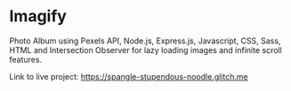 # Imagify
Photo Album using Pexels API, Node.js, Express.js, Javascript, CSS, Sass, HTML and Intersection Observer for lazy loading images and infinite scroll features.

Link to live project: https://spangle-stupendous-noodle.glitch.me
